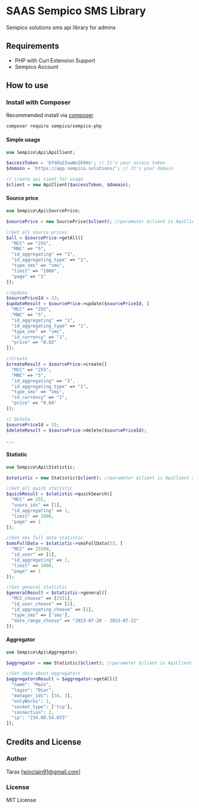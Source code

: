 # SAAS Sempico SMS Library
Sempico solutions sms api library for admins


## Requirements

- PHP with Curl Extension Support
- Sempico Account

## How to use
### Install with Composer
Recommended install via [composer](http://getcomposer.org)
```bash
composer require sempico/sempico-php
```

#### Simple usage
```php
use Sempico\Api\ApiClient;

$accessToken = 'Dfdda23vwWv2khHs'; // It's your access token
$domain = 'https://app.sempico.solutions/'; // It's your domain

// create api cient for usage
$client = new ApiClient($accessToken, $domain); 
```

#### Source price
```php
use Sempico\Api\SourcePrice;

$sourcePrice = new SourcePrice($client); //parameter $client is ApiClient object

//Get all source prices
$all = $sourcePrice->getAll([
  "MCC" => "255",
  "MNC" => "5",
  "id_aggregating" => "1",
  "id_aggregating_type" => "1",
  "type_sms" => "sms",
  "limit" => "1000",
  "page" => "1"
]);

//Update
$sourcePriceId = 33;
$updateResult = $sourcePrice->update($sourcePriceId, [
  "MCC" => "255",
  "MNC" => "5",
  "id_aggregating" => "1",
  "id_aggregating_type" => "1",
  "type_sms" => "sms",
  "id_currency" => "1",
  "price" => "0.02"
]);

//Create
$createResult = $sourcePrice->create([
  "MCC" => "255",
  "MNC" => "5",
  "id_aggregating" => "1",
  "id_aggregating_type" => "1",
  "type_sms" => "sms",
  "id_currency" => "1",
  "price" => "0.04"
]);

// Delete
$sourcePriceId = 33;
$deleteResult = $sourcePrice->delete($sourcePriceId);

...
```

#### Statistic
```php
use Sempico\Api\Statistic;

$statistic = new Statistic($client); //parameter $client is ApiClient object

//Get all quick statistic
$quickResult = $statistic->quickSearch([
  "MCC" => 255,
  "users_ids" => [1],
  "id_aggregating" => 1,
  "limit" => 1000,
  "page" => 1
]);

//Get sms full data statistic
$smsFullData = $statistic->smsFullData(53, [
  "MCC" => 25500,
  "id_user" => [1],
  "id_aggregating" => 1,
  "limit" => 1000,
  "page" => 1
]);

//Get general statistic
$generalResult = $statistic->general([
  "MCC_choose" => [2551],
  "id_user_choose" => [1],
  "id_aggregating_choose" => [1],
  "type_sms" => ['sms'],
  "date_range_choose" => "2023-07-20 - 2023-07-22"
]);
```

#### Aggregator
```php
use Sempico\Api\Aggregator;

$aggregator = new Statistic($client); //parameter $client is ApiClient object

//Get data about aggregators
$aggregatorsResult = $aggregator->getAll([
  "name": "Main",
  "login": "Diar",
  "manager_ids": [34, 3],
  "onlyWorks": 1,
  "socket_type": ['tcp'],
  "connection": 2,
  "ip": "234.00.54.033"
]);
```

## Credits and License
### Author
Taras [winclain91@gmail.com]

### License
MIT License
